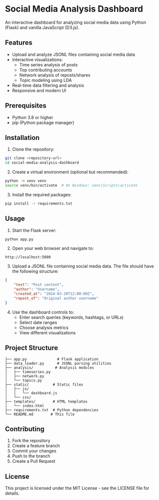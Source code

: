 # Social Media Analysis Dashboard

An interactive dashboard for analyzing social media data using Python (Flask) and vanilla JavaScript (D3.js).

## Features

- Upload and analyze JSONL files containing social media data
- Interactive visualizations:
  - Time series analysis of posts
  - Top contributing accounts
  - Network analysis of reposts/shares
  - Topic modeling using LDA
- Real-time data filtering and analysis
- Responsive and modern UI

## Prerequisites

- Python 3.8 or higher
- pip (Python package manager)

## Installation

1. Clone the repository:
```bash
git clone <repository-url>
cd social-media-analysis-dashboard
```

2. Create a virtual environment (optional but recommended):
```bash
python -m venv venv
source venv/bin/activate  # On Windows: venv\Scripts\activate
```

3. Install the required packages:
```bash
pip install -r requirements.txt
```

## Usage

1. Start the Flask server:
```bash
python app.py
```

2. Open your web browser and navigate to:
```
http://localhost:5000
```

3. Upload a JSONL file containing social media data. The file should have the following structure:
```json
{
    "text": "Post content",
    "author": "Username",
    "created_at": "2024-03-20T12:00:00Z",
    "repost_of": "Original author username"
}
```

4. Use the dashboard controls to:
   - Enter search queries (keywords, hashtags, or URLs)
   - Select date ranges
   - Choose analysis metrics
   - View different visualizations

## Project Structure

```
├── app.py              # Flask application
├── data_loader.py      # JSONL parsing utilities
├── analysis/          # Analysis modules
│   ├── timeseries.py
│   ├── network.py
│   └── topics.py
├── static/           # Static files
│   ├── js/
│   │   └── dashboard.js
│   └── css/
├── templates/        # HTML templates
│   └── index.html
├── requirements.txt  # Python dependencies
└── README.md        # This file
```

## Contributing

1. Fork the repository
2. Create a feature branch
3. Commit your changes
4. Push to the branch
5. Create a Pull Request

## License

This project is licensed under the MIT License - see the LICENSE file for details.